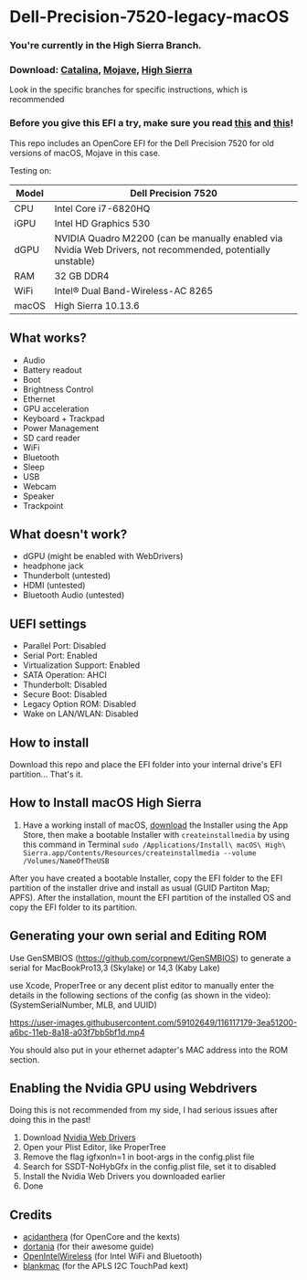 # Dell-Precision-7520-legacy-macOS

### You're currently in the High Sierra Branch.
### Download: [Catalina](https://github.com/DavidCGranger/Dell-Precision-7520-legacy-macOS/releases/tag/catalina-0.9.3), [Mojave](https://github.com/DavidCGranger/Dell-Precision-7520-legacy-macOS/releases/tag/mojave-0.9.3), [High Sierra](https://github.com/DavidCGranger/Dell-Precision-7520-legacy-macOS/releases/tag/high-sierra-0.9.3)
Look in the specific branches for specific instructions, which is recommended
### Before you give this EFI a try, make sure you read [this](#UEFI-settings) and [this](#Generating-your-own-serial-and-Editing-ROM)!

This repo includes an OpenCore EFI for the Dell Precision 7520 for old versions of macOS, Mojave in this case.

Testing on:

Model | Dell Precision 7520
------------- | ---------------
CPU | Intel Core i7-6820HQ
iGPU | Intel HD Graphics 530
dGPU | NVIDIA Quadro M2200 (can be manually enabled via Nvidia Web Drivers, not recommended, potentially unstable)
RAM | 32 GB DDR4
WiFi | Intel® Dual Band-Wireless-AC 8265
macOS | High Sierra 10.13.6


## What works?

- Audio
- Battery readout
- Boot
- Brightness Control
- Ethernet
- GPU acceleration
- Keyboard + Trackpad
- Power Management
- SD card reader
- WiFi
- Bluetooth
- Sleep
- USB
- Webcam
- Speaker
- Trackpoint

## What doesn't work?

- dGPU (might be enabled with WebDrivers)
- headphone jack
- Thunderbolt (untested)
- HDMI (untested)
- Bluetooth Audio (untested)

## UEFI settings

- Parallel Port: Disabled
- Serial Port: Enabled
- Virtualization Support: Enabled
- SATA Operation: AHCI
- Thunderbolt: Disabled
- Secure Boot: Disabled
- Legacy Option ROM: Disabled
- Wake on LAN/WLAN: Disabled

## How to install

Download this repo and place the EFI folder into your internal drive's EFI partition... That's it.

## How to Install macOS High Sierra

1. Have a working install of macOS, [download](https://apps.apple.com/de/app/macos-high-sierra/id1246284741?mt=12) the Installer using the App Store, then make a bootable Installer with `createinstallmedia` by using this command in Terminal `sudo /Applications/Install\ macOS\ High\ Sierra.app/Contents/Resources/createinstallmedia --volume /Volumes/NameOfTheUSB`

After you have created a bootable Installer, copy the EFI folder to the EFI partition of the installer drive and install as usual (GUID Partiton Map; APFS). After the installation, mount the EFI partition of the installed OS and copy the EFI folder to its partition.

## Generating your own serial and Editing ROM

Use GenSMBIOS (https://github.com/corpnewt/GenSMBIOS) to generate a serial for MacBookPro13,3 (Skylake) or 14,3 (Kaby Lake)

use Xcode, ProperTree or any decent plist editor to manually enter the details in the following sections of the config (as shown in the video): (SystemSerialNumber, MLB, and UUID)

https://user-images.githubusercontent.com/59102649/116117179-3ea51200-a6bc-11eb-8a18-a03f7bb5bf1d.mp4

You should also put in your ethernet adapter's MAC address into the ROM section.

## Enabling the Nvidia GPU using Webdrivers

Doing this is not recommended from my side, I had serious issues after doing this in the past!

1. Download [Nvidia Web Drivers](https://www.tonymacx86.com/nvidia-drivers/)
2. Open your Plist Editor, like ProperTree
3. Remove the flag igfxonln=1 in boot-args in the config.plist file
4. Search for SSDT-NoHybGfx in the config.plist file, set it to disabled
5. Install the Nvidia Web Drivers you downloaded earlier
6. Done

## Credits

* [acidanthera](https://github.com/acidanthera) (for OpenCore and the kexts)
* [dortania](https://dortania.github.io/OpenCore-Install-Guide/) (for their awesome guide)
* [OpenIntelWireless](https://github.com/OpenIntelWireless) (for Intel WiFi and Bluetooth)
* [blankmac](https://github.com/blankmac/AlpsHID) (for the APLS I2C TouchPad kext)
